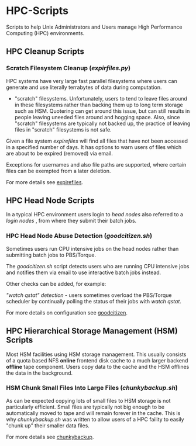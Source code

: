 HPC-Scripts
===========

Scripts to help Unix Administrators and Users manage High Performance Computing (HPC) environments.

## HPC Cleanup Scripts

### Scratch Filesystem Cleanup (_expirfiles.py_)

HPC systems have very large fast parallel filesystems where users 
can generate and use literally terrabytes of data during computation.
- "scratch" filesystems.
Unfortunately, users to tend to leave files around in these filesystems
rather than backing them up to long term storage such as HSM.
Quotering can get around this issue, but can still results in people leaving
uneeded files around and hogging space.
Also, since "scratch" filesystems are typically not backed up, the practice of 
leaving files in "scratch" filesystems is not safe.

Given a file system _expirefiles_ will find all files that have not been
accessed in a specified number of days. It has options to warn users
of files which are about to be expired (removed) via email.

Exceptions for usernames and also file paths are supported, where certain
files can be exempted from a later deletion.

For more details see [expirefiles](expirefiles.md).


## HPC Head Node Scripts

In a typical HPC environment users login to _head nodes_ also referred to a
_login nodes_ , from where they submit their batch jobs.


### HPC Head Node Abuse Detection (_goodcitizen.sh_)

Sometimes users run CPU intensive jobs on the head nodes rather than submitting
batch jobs to PBS/Torque.  

The _goodcitizen.sh_ script detects users who are running CPU intensive jobs 
and notifies them via email to use interactive batch jobs instead.

Other checks can be added, for example:

_"watch qstat" detection_  - users sometimes overload the PBS/Torque scheduler 
by continually polling the status of their jobs with _watch qstat_.

For more details on configuration see [goodcitizen](goodcitizen.md).

## HPC Hierarchical Storage Management (HSM) Scripts

Most HSM facilities using HSM storage management. This usually consists of
a quota based NFS **online** frontend disk cache to a much larger backend
**offline** tape component.  Users copy data to the cache and the HSM offlines
the data in the background. 


### HSM Chunk Small Files Into Large Files (_chunkybackup.sh_)

As can be expected copying lots of small files to HSM storage is not 
particularly efficient. Small files are typically not big enough to be
automatically moved to tape and will remain forever in the cache. This is
why _chunkybackup.sh_ was written to allow users of a HPC faility to 
easily "chunk up" their smaller data files.

For more details see [chunkybackup](chunkybackup.md).

